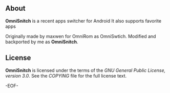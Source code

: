About
-----

**OmniSnitch** is a recent apps switcher for Android
It also supports favorite apps

Originally made by maxwen for OmniRom as OmniSwtich. Modified and backported by me as **OmniSnitch**.

License
-------

**OmniSnitch** is licensed under the terms of the *GNU General Public License,
version 3.0*. See the *COPYING* file for the full license text.


-EOF-
